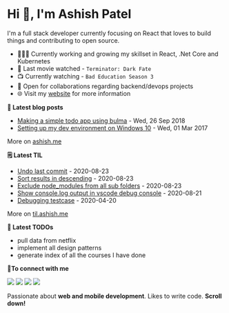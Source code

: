# Hi 👋, I'm Ashish Patel

I'm a full stack developer currently focusing on React that loves to build things and contributing to open source.

- 👨🏽‍💻 Currently working and growing my skillset in React, .Net Core and Kubernetes
- 🍿 Last movie watched - <!-- movie starts -->`Terminator: Dark Fate`<!-- movie ends -->
- 📺 Currently watching - <!-- tv starts -->`Bad Education Season 3`<!-- tv ends -->
- 🤝 Open for collaborations regarding backend/devops projects
- 🌐 Visit my [website](https://ashish.me) for more information

<b>📕 Latest blog posts</b>

<!-- blog starts -->
- [Making a simple todo app using bulma](https://ashish.me/blog/2018-09-26-react-redux-demo/) - Wed, 26 Sep 2018 
- [Setting up my dev environment on Windows 10](https://ashish.me/blog/2017-01-01-plugins-for-visual-studio-code/) - Wed, 01 Mar 2017 
<!-- blog ends -->

More on [ashish.me](https://ashish.me)

<b>🗒️ Latest TIL</b>

<!-- tils starts -->
- [Undo last commit](https://github.com/ashishdotme/til/blob/master/git/undo-last-commit.md) - 2020-08-23
- [Sort results in descending](https://github.com/ashishdotme/til/blob/master/mongodb/sort-results-descending.md) - 2020-08-23
- [Exclude node_modules from all sub folders](https://github.com/ashishdotme/til/blob/master/git/exlude-node-moudles-from-all-subfolders.md) - 2020-08-23
- [Show console.log output in vscode debug console](https://github.com/ashishdotme/til/blob/master/nodejs/show-output-in-vscode.md) - 2020-08-21
- [Debugging testcase](https://github.com/ashishdotme/til/blob/master/mocha/debug-testcase.md) - 2020-04-20
<!-- tils ends -->

More on [til.ashish.me](https://til.ashish.me)

<b>📝 Latest TODOs</b>

<!-- todos starts -->
- pull data from netflix
- implement all design patterns
- generate index of all the courses I have done
<!-- todos ends -->

<b> 🤝To connect with me</b>

<p align = "center">

[<img src="https://img.shields.io/badge/twitter-%231DA1F2.svg?&style=for-the-badge&logo=twitter&logoColor=white&color=black" />](https://twitter.com/ashishdotme)
[<img src="https://img.shields.io/badge/facebook-%2312100E.svg?&style=for-the-badge&logo=facebook&logoColor=white&color=black" />](https://facebook.com/ashishdotme)
[<img src="https://img.shields.io/badge/instagram-%2312100E.svg?&style=for-the-badge&logo=instagram&logoColor=white&color=black" />](https://instagram.com/ashishdotme)
[<img src ="https://img.shields.io/badge/website-%23.svg?&style=for-the-badge&logo=&logoColor=white%22&color=black">](https://ashish.me)

</p>

Passionate about **web and mobile development**. Likes to write code. **Scroll down!**

